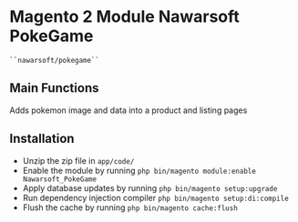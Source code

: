 # Magento 2 Module Nawarsoft PokeGame

    ``nawarsoft/pokegame``

## Main Functions
Adds pokemon image and data into a product and listing pages 

## Installation
- Unzip the zip file in `app/code/`
- Enable the module by running `php bin/magento module:enable Nawarsoft_PokeGame`
- Apply database updates by running `php bin/magento setup:upgrade`
- Run dependency injection compiler  `php bin/magento setup:di:compile`
- Flush the cache by running `php bin/magento cache:flush`



